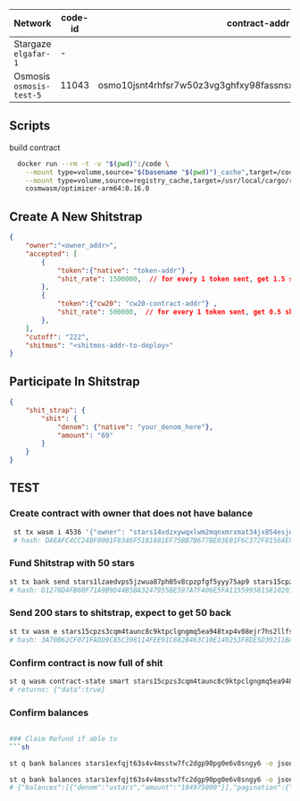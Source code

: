 

Network | code-id | contract-addr ||
--- | --- | --- | --- | 
Stargaze `elgafar-1` | - | 
Osmosis `osmosis-test-5` | 11043 | osmo10jsnt4rhfsr7w50z3vg3ghfxy98fassnsxnmdypfuvnzzhscsegqsf9432


## Scripts
build contract
```sh
  docker run --rm -t -v "$(pwd)":/code \
    --mount type=volume,source="$(basename "$(pwd)")_cache",target=/code/target \
    --mount type=volume,source=registry_cache,target=/usr/local/cargo/registry \
    cosmwasm/optimizer-arm64:0.16.0
```

## Create A New Shitstrap
```json
{
    "owner":"<owner_addr>",
    "accepted": [
        {
            "token":{"native": "token-addr"} , 
            "shit_rate": 1500000,  // for every 1 token sent, get 1.5 shitmos
        },
        {
            "token":{"cw20": "cw20-contract-addr"} , 
            "shit_rate": 500000,  // for every 1 token sent, get 0.5 shitmos
        },
    ],
    "cutoff": "222",
    "shitmos": "<shitmos-addr-to-deploy>"
}
```

## Participate In Shitstrap
```json
{
    "shit_strap": {
        "shit": {
            "denom": {"native": "your_denom_here"},
            "amount": "69"
        }
    }
}
```

## TEST
<!-- {
    "owner":"osmo1wrxvkvnu9fvucyaa9sxyecapgl7qft6kqmn8ft",
    "accepted": [
        {
            "token":{"native": "factory/osmo1vpudlpnuqwlpuc2q9yptjssp46snvf2twu3t2s/shitstrap2"} , 
            "shit_rate": "30000000",
        },
        {
            "token":{"native": "factory/osmo1vpudlpnuqwlpuc2q9yptjssp46snvf2twu3t2s/shitstrap3"} , 
            "shit_rate": "710000",  
        },
    {
            "token":{"native": "factory/osmo1vpudlpnuqwlpuc2q9yptjssp46snvf2twu3t2s/shitstrap4"} , 
            "shit_rate": "1000000",  
        },
    ],
    "cutoff": "500000000000",
    "shitmos": "factory/osmo1vpudlpnuqwlpuc2q9yptjssp46snvf2twu3t2s/shitstrap"
} -->

### Create contract with owner that does not have balance 
```sh
 st tx wasm i 4536 '{"owner": "stars14vdzxywqxlwm2mqnxmrxmat34jx854esjq4zqm","accepted":[{"token":{"native": "ustars"}, "shit_rate": "0500000"}],"cutoff":"100","shitmos":"ustars"}' --from test1 --gas auto --gas-adjustment 1.3 --fees 50000ustars --no-admin --label="test shitmos" --chain-id elgafar-1
 # hash: DAEAFC4CC24BF0001F8346F5181881EF75BB7B677BE03E01F6C372F81564EF6A
```

### Fund Shitstrap with 50 stars
```sh
st tx bank send stars1lzaedvps5jzwua87ph05v8cpzpfgf5yyy75ap9 stars15cpzs3cqm4taunc8c9ktpclgngmq5ea948txp4v08ejr7hs2llfss2qm6l  51000000ustars --from test1 --gas auto --gas-adjustment 1.3 --fees 1000ustars --chain-id elgafar-1
# hash: D1278D4FB60F71A9B9D44B5BA3247955BE597A7F406E5FA11559958158102017
```

### Send 200 stars to shitstrap, expect to get 50 back
```sh
st tx wasm e stars15cpzs3cqm4taunc8c9ktpclgngmq5ea948txp4v08ejr7hs2llfss2qm6l '{"shit_strap":{"shit":{"denom":{"native":"ustars"},"amount":"200000000"}}}' --amount 200000000ustars --from test5 --gas auto --gas-adjustment 1.3 --fees 25000ustars   --chain-id elgafar-1 
# hash: 3A70B62CF071FADD9C85C398114FEE91C882B463C10E149253F8DE5D39211BA8
```

### Confirm contract is now full of shit
```sh
st q wasm contract-state smart stars15cpzs3cqm4taunc8c9ktpclgngmq5ea948txp4v08ejr7hs2llfss2qm6l '{"full_of_shit":{}}' -o json
# returns: {"data":true}
```

### Confirm balances
```sh 

### Claim Refund if able to 
```sh

st q bank balances stars1exfqjt63s4v4msstw7fc2dgp90pg0e6v8sngy6 -o json # owner

st q bank balances stars1exfqjt63s4v4msstw7fc2dgp90pg0e6v8sngy6 -o json # shit strapper
# {"balances":[{"denom":"ustars","amount":"104975000"}],"pagination":{"next_key":null,"total":"0"}}
```
